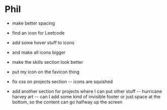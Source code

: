 # Phil
- make better spacing
- find an icon for Leetcode
- add some hover stuff to icons
- and make all icons bigger 

- make the skills section look better

- put my icon on the favicon thing

- fix css on projects section
-- icons are squished 

- add another section for projects where I can put other stuff
-- hurricane harvey art
-- can I add some kind of invisible footer or just space at the bottom, so the content can go halfway up the screen